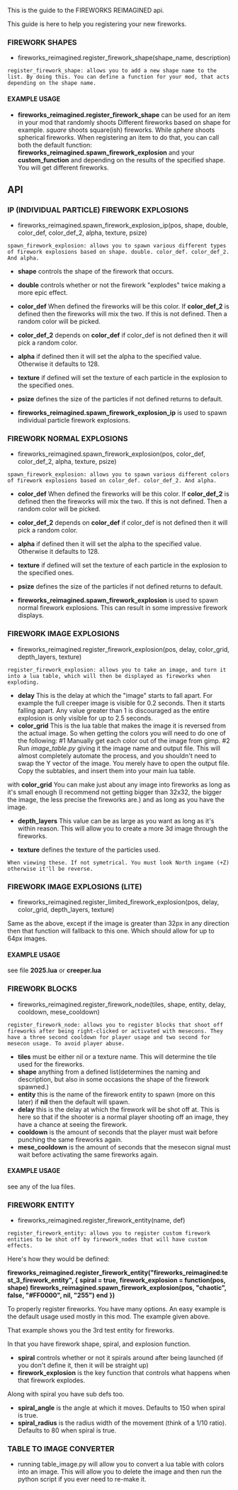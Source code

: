 This is the guide to the FIREWORKS REIMAGINED api.

This guide is here to help you registering your new fireworks.

### FIREWORK SHAPES
* fireworks_reimagined.register_firework_shape(shape_name, description) 
```
register_firework_shape: allows you to add a new shape name to the list. By doing this. You can define a function for your mod, that acts depending on the shape name.
```

#### EXAMPLE USAGE
* **fireworks_reimagined.register_firework_shape** can be used for an item in your mod that randomly shoots Different fireworks based on shape for example. _square_ shoots square(ish) fireworks. While _sphere_ shoots spherical fireworks. When registering an item to do that, you can call both the default function: **fireworks_reimagined.spawn_firework_explosion** and your **custom_function** and depending on the results of the specified shape. You will get different fireworks.

## API


### IP (INDIVIDUAL PARTICLE) FIREWORK EXPLOSIONS
* fireworks_reimagined.spawn_firework_explosion_ip(pos, shape, double, color_def, color_def_2, alpha, texture, psize)
```
spawn_firework_explosion: allows you to spawn various different types of firework explosions based on shape. double. color_def. color_def_2. And alpha.
```

* **shape** controls the shape of the firework that occurs.
* **double** controls whether or not the firework "explodes" twice making a more epic effect.
* **color_def** When defined the fireworks will be this color. If **color_def_2** is defined then the fireworks will mix the two.
If this is not defined. Then a random color will be picked.
* **color_def_2** depends on **color_def** if color_def is not defined then it will pick a random color.
* **alpha** if defined then it will set the alpha to the specified value. Otherwise it defaults to 128.
* **texture** if defined will set the texture of each particle in the explosion to the specified ones.
* **psize** defines the size of the particles if not defined returns to default.



* **fireworks_reimagined.spawn_firework_explosion_ip** is used to spawn individual particle firework explosions.

### FIREWORK NORMAL EXPLOSIONS
* fireworks_reimagined.spawn_firework_explosion(pos, color_def, color_def_2, alpha, texture, psize)
```
spawn_firework_explosion: allows you to spawn various different colors of firework explosions based on color_def. color_def_2. And alpha.
```

* **color_def** When defined the fireworks will be this color. If **color_def_2** is defined then the fireworks will mix the two.
If this is not defined. Then a random color will be picked.
* **color_def_2** depends on **color_def** if color_def is not defined then it will pick a random color.
* **alpha** if defined then it will set the alpha to the specified value. Otherwise it defaults to 128.
* **texture** if defined will set the texture of each particle in the explosion to the specified ones.
* **psize** defines the size of the particles if not defined returns to default.



* **fireworks_reimagined.spawn_firework_explosion** is used to spawn normal firework explosions. This can result in some impressive firework displays.



### FIREWORK IMAGE EXPLOSIONS
* fireworks_reimagined.register_firework_explosion(pos, delay, color_grid, depth_layers, texture)
```
register_firework_explosion: allows you to take an image, and turn it into a lua table, which will then be displayed as fireworks when exploding.
```

* **delay** This is the delay at which the "image" starts to fall apart. For example the full creeper image is visible for 0.2 seconds. Then it starts falling apart.
Any value greater than 1 is discouraged as the entire explosion is only visible for up to 2.5 seconds.
* **color_grid** This is the lua table that makes the image it is reversed from the actual image. So when getting the colors you will need to do one of the following:
#1
Manually get each color out of the image from gimp.
#2
Run _image_table.py_ giving it the image name and output file. This will almost completely automate the process, and you shouldn't need to swap the Y vector of the image.
You merely have to open the output file. Copy the subtables, and insert them into your main lua table.

with **color_grid** You can make just about any image into fireworks as long as it's small enough (I recommend not getting bigger than 32x32, the bigger the image, the less precise the fireworks are.) and as long as you have the image.

* **depth_layers** This value can be as large as you want as long as it's within reason. This will allow you to create a more 3d image through the fireworks.

* **texture** defines the texture of the particles used.

```
When viewing these. If not symetrical. You must look North ingame (+Z) otherwise it'll be reverse.
```

### FIREWORK IMAGE EXPLOSIONS (LITE)
* fireworks_reimagined.register_limited_firework_explosion(pos, delay, color_grid, depth_layers, texture)

Same as the above, except if the image is greater than 32px in any direction then that function will fallback to this one. Which should allow for up to 64px images.

#### EXAMPLE USAGE
see file **2025.lua** or **creeper.lua**



### FIREWORK BLOCKS
* fireworks_reimagined.register_firework_node(tiles, shape, entity, delay, cooldown, mese_cooldown)
```
register_firework_node: allows you to register blocks that shoot off fireworks after being right-clicked or activated with mesecons. They have a three second cooldown for player usage and two second for mesecon usage. To avoid player abuse.
```

* **tiles** must be either nil or a texture name. This will determine the tile used for the fireworks.
* **shape** anything from a defined list(determines the naming and description, but also in some occasions the shape of the firework spawned.)
* **entity** this is the name of the firework entity to spawn (more on this later) if **nil** then the default will spawn.
* **delay** this is the delay at which the firework will be shot off at. This is here so that if the shooter is a normal player shooting off an image, they have a chance at seeing the firework.
* **cooldown** is the amount of seconds that the player must wait before punching the same fireworks again.
* **mese_cooldown** is the amount of seconds that the mesecon signal must wait before activating the same fireworks again.

#### EXAMPLE USAGE
see any of the lua files.



### FIREWORK ENTITY
* fireworks_reimagined.register_firework_entity(name, def)
```
register_firework_entity: allows you to register custom firework entities to be shot off by firework_nodes that will have custom effects.
```

Here's how they would be defined:

**fireworks_reimagined.register_firework_entity("fireworks_reimagined:test_3_firework_entity", {**
   **spiral = true,**
   **firework_explosion = function(pos, shape)**
       **fireworks_reimagined.spawn_firework_explosion(pos, "chaotic", false, "#FF0000", nil, "255")**
   **end**
**})**

To properly register fireworks. You have many options. An easy example is the default usage used mostly in this mod. The example given above.

That example shows you the 3rd test entity for fireworks.

In that you have firework shape, spiral, and explosion function. 

* **spiral** controls whether or not it spirals around after being launched (if you don't define it, then it will be straight up)
* **firework_explosion** is the key function that controls what happens when that firework explodes.

Along with spiral you have sub defs too.

* **spiral_angle** is the angle at which it moves. Defaults to 150 when spiral is true.
* **spiral_radius** is the radius width of the movement (think of a 1/10 ratio). Defaults to 80 when spiral is true.



### TABLE TO IMAGE CONVERTER
* running table_image.py will allow you to convert a lua table with colors into an image. This will allow you to delete the image and then run the python script if you ever need to re-make it.
